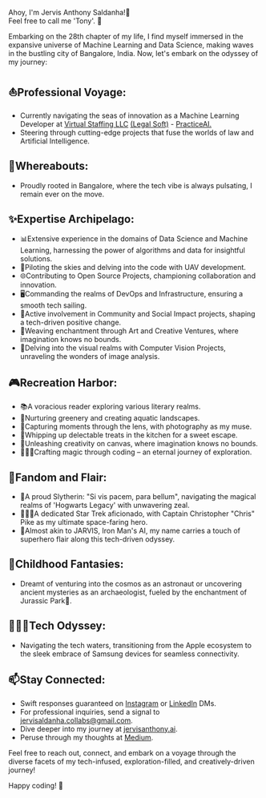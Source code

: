 Ahoy, I'm Jervis Anthony Saldanha!👋\
Feel free to call me 'Tony'. 🚀

Embarking on the 28th chapter of my life, I find myself immersed in the expansive universe of Machine Learning and Data Science, making waves in the bustling city of Bangalore, India. Now, let's embark on the odyssey of my journey:

⛵**Professional Voyage:**
  ---
  - Currently navigating the seas of innovation as a Machine Learning Developer at [Virtual Staffing LLC](https://virtualstaffing.com/) [(Legal Soft)](https://legalsoft.com/) - [PracticeAI.](https://github.com/PracticeAI)
  - Steering through cutting-edge projects that fuse the worlds of law and Artificial Intelligence.


📍**Whereabouts:**
---
  - Proudly rooted in Bangalore, where the tech vibe is always pulsating, I remain ever on the move.


✨**Expertise Archipelago:**
---
  - 📊Extensive experience in the domains of Data Science and Machine Learning, harnessing the power of algorithms and data for insightful solutions.
  - 🚁Piloting the skies and delving into the code with UAV development.
  - 🌐Contributing to Open Source Projects, championing collaboration and innovation.
  - 🖥️Commanding the realms of DevOps and Infrastructure, ensuring a smooth tech sailing.
  - 👥Active involvement in Community and Social Impact projects, shaping a tech-driven positive change.
  - 🎨Weaving enchantment through Art and Creative Ventures, where imagination knows no bounds.
  - 👀Delving into the visual realms with Computer Vision Projects, unraveling the wonders of image analysis.



🎮**Recreation Harbor:**
---
  - 📚A voracious reader exploring various literary realms.
  - 🌱Nurturing greenery and creating aquatic landscapes.
  - 📸Capturing moments through the lens, with photography as my muse.
  - 🧁Whipping up delectable treats in the kitchen for a sweet escape.
  - 🎨Unleashing creativity on canvas, where imagination knows no bounds.
  - 🧙🏻‍♂️Crafting magic through coding – an eternal journey of exploration.



🍿**Fandom and Flair:**
---
  - 🐍A proud Slytherin: "Si vis pacem, para bellum", navigating the magical realms of 'Hogwarts Legacy' with unwavering zeal.
  - 👨🏻‍🚀A dedicated Star Trek aficionado, with Captain Christopher "Chris" Pike as my ultimate space-faring hero.
  - 🤖Almost akin to JARVIS, Iron Man's AI, my name carries a touch of superhero flair along this tech-driven odyssey.



💫**Childhood Fantasies:**
 ---
  - Dreamt of venturing into the cosmos as an astronaut or uncovering ancient mysteries as an archaeologist, fueled by the enchantment of Jurassic Park🦖.


👨🏻‍💻**Tech Odyssey:**
---
  - Navigating the tech waters, transitioning from the Apple ecosystem to the sleek embrace of Samsung devices for seamless connectivity.


📫**Stay Connected:**
---
  - Swift responses guaranteed on [Instagram](https://www.instagram.com/saldanhajervis/) or [LinkedIn](https://www.linkedin.com/in/jervis-anthony-saldanha/) DMs.
  - For professional inquiries, send a signal to jervisaldanha.collabs@gmail.com.
  - Dive deeper into my journey at [jervisanthony.ai](http://jervisanthony.ai).
  - Peruse through my thoughts at [Medium](https://medium.com/@jervisaldanha).


Feel free to reach out, connect, and embark on a voyage through the diverse facets of my tech-infused, exploration-filled, and creatively-driven journey! 

Happy coding! 🚀
<!---
JervisAnthony/JervisAnthony is a ✨ special ✨ repository because its `README.md` (this file) appears on your GitHub profile.
You can click the Preview link to take a look at your changes.
--->




